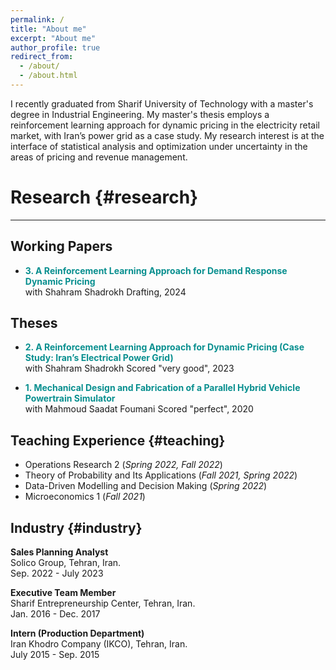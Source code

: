 ```yaml
---
permalink: /
title: "About me"
excerpt: "About me"
author_profile: true
redirect_from: 
  - /about/
  - /about.html
---
```


I recently graduated from Sharif University of Technology with a master's degree in Industrial Engineering. My master's thesis employs a reinforcement learning approach for dynamic pricing in the electricity retail market, with Iran’s power grid as a case study. My research interest is at the interface of statistical analysis and optimization under uncertainty in the areas of pricing and revenue management.


# Research {#research}
------
## Working Papers
- <span style="color:#088F8F">**3. A Reinforcement Learning Approach for Demand Response Dynamic Pricing**</span> \
  with Shahram Shadrokh
  Drafting, 2024
  
## Theses

- <span style="color:#088F8F">**2. A Reinforcement Learning Approach for Dynamic Pricing (Case Study: Iran’s Electrical Power Grid)**</span> \
  with Shahram Shadrokh
  Scored "very good", 2023
  

- <span style="color:#088F8F">**1. Mechanical Design and Fabrication of a Parallel Hybrid Vehicle Powertrain Simulator**</span> \
  with Mahmoud Saadat Foumani
  Scored "perfect", 2020
  
Teaching Experience {#teaching}
------
- Operations Research 2  (_Spring 2022, Fall 2022_)
- Theory of Probability and Its Applications  (_Fall 2021, Spring 2022_)
- Data-Driven Modelling and Decision Making  (_Spring 2022_)
- Microeconomics 1 (_Fall 2021_)

Industry {#industry}
------
**Sales Planning Analyst**<br />
  Solico Group, Tehran, Iran.<br />
  Sep. 2022 - July 2023
  
**Executive Team Member**<br />
Sharif Entrepreneurship Center, Tehran, Iran.<br />
Jan. 2016 - Dec. 2017

**Intern (Production Department)**<br />
Iran Khodro Company (IKCO), Tehran, Iran.<br />
July 2015 - Sep. 2015
